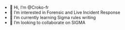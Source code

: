 - 👋 Hi, I’m @Croko-fr
- 👀 I’m interested in Forensic and Live Incident Response
- 🌱 I’m currently learning Sigma rules writing
- 💞️ I’m looking to collaborate on SIGMA

<!---
Croko-fr/Croko-fr is a ✨ special ✨ repository because its `README.md` (this file) appears on your GitHub profile.
You can click the Preview link to take a look at your changes.
--->
